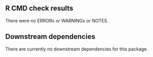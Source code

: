 ## R CMD check results
There were no ERRORs or WARNINGs or NOTES. 

## Downstream dependencies
There are currently no downstream dependencies for this package.